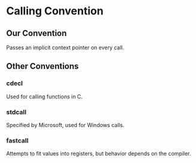 # Calling Convention


## Our Convention
Passes an implicit context pointer on every call.

[//]: # (TODO add in information about stack frames relating to fibers)

## Other Conventions

### cdecl
Used for calling functions in C.

### stdcall
Specified by Microsoft, used for Windows calls.

### fastcall
Attempts to fit values into registers, but behavior depends on the compiler.
